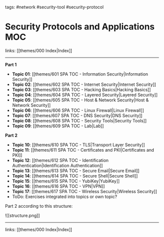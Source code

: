 tags: #network #security-tool #security-protocol

# Security Protocols and Applications MOC

links: [[themes/000 Index|Index]]

---
**Part 1**

- **Topic 01**: [[themes/601 SPA TOC - Information Security|Information Security]]
- **Topic 02**: [[themes/602 SPA TOC - Internet Security|Internet Security]]
- **Topic 03**: [[themes/603 SPA TOC - Hacking Basics|Hacking Basics]]
- **Topic 04**: [[themes/604 SPA TOC - Layered Security|Layered Security]]
- **Topic 05**: [[themes/605 SPA TOC - Host & Network Security|Host & Network Security]]
- **Topic 06**: [[themes/606 SPA TOC - Linux Firewall|Linux Firewall]]
- **Topic 07**: [[themes/607 SPA TOC - DNS Security|DNS Security]]
- **Topic 08**: [[themes/608 SPA TOC - Security Tools|Security Tools]]
- **Topic 09**: [[themes/609 SPA TOC - Lab|Lab]]

**Part 2**

* **Topic 10**: [[themes/610 SPA TOC - TLS|Transport Layer Security]]
* **Topic 11**: [[themes/611 SPA TOC - Certificates and PKI|Certificates and PKI]]
* **Topic 12**: [[themes/612 SPA TOC - Identification Authentication|Identification Authentication]]
* **Topic 13**: [[themes/613 SPA TOC - Secure Email|Secure Email]]
* **Topic 14**: [[themes/614 SPA TOC - Secure Shell|Secure Shell]]
* **Topic 15**: [[themes/615 SPA TOC - YubiKey|YubiKey]]
* **Topic 16**: [[themes/616 SPA TOC - VPN|VPN]]
* **Topic 17**: [[themes/617 SPA TOC - Wireless Security|Wireless Security]]
* ToDo: Exercises integrated into topics or own topic?

Part 2 according to this structure:

![[structure.png]]

---
links: [[themes/000 Index|Index]]